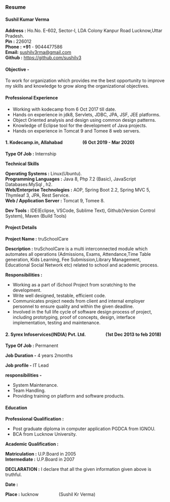 
### Resume

#### Sushil Kumar Verma
**Address :**  Ho.No. E-602,         Sector-I, LDA Colony Kanpur Road Lucknow,Uttar Pradesh.       
**Pin :** 226012                                
**Phone : +91** - 9044477586
</br>
**Email:** sushilv3rma@gmail.com 
</br>
**Github :** https://github.com/sushilv3

#### Objective -

To work for organization which provides me the best opportunity to improve my skills and knowledge to grow along the organizational objectives.

#### Professional Experience

* Working with kodecamp from 6 Oct 2017 till date.
* Hands on experience in jdk8, Servlets, JDBC, JPA, JSF, JEE platforms.
* Object Oriented analysis and design using common design patterns.
* Knowledge of Eclipse tool for the development of Java projects.
* Hands on experience in Tomcat 9 and Tomee 8 web servers.

#### 1. Kodecamp.in, Allahabad &emsp;&emsp;&emsp;&emsp; (6 Oct 2019 - Mar 2020) 

**Type Of Job :**  Internship

**Technical Skills** 
      
**Operating Systems :** Linux(Ubuntu).</br>
**Programming Languages :** Java 8, Php 7.2 (Basic), JavaScript
Databases:MySql , h2.
</br>
**Web/Enterprise Technologies :** AOP, Spring Boot 2.2, Spring MVC 5, Thymleaf 3, JPA, Rest Service.
</br>
**Web / Application Server :** Tomcat 9, Tomee 8.
</br>

**Dev Tools :** IDE(Eclipse, VSCode, Sublime Text), Github(Version Control System), Maven (Build Tools)

#### Project Details</p>

**Project Name :** truSchoolCare

**Description :** 
truSchoolCare is a multi interconnected module which automates all operations (Admissions, Exams, Attendance,Time Table generation, Kids Learning, Fee Submission,Library Management, Educational Social Network etc) related to school and academic process.

**Responsibilities :** 

* Working as a part of iSchool Project from scratching to the development.
* Write well designed, testable, efficient code.
* Communicates project needs from client and internal employer personnel to ensure quality and within the given deadline.
* Involved in the full life cycle of software design process of project, including prototyping, proof of concepts, design, interface implementation, testing and maintenance.


#### 2. Syrex  Infoservices(INDIA) Pvt. Ltd. &emsp;&emsp;&emsp;&emsp; (1st Dec 2013 to feb 2018)

**Type Of Job :** Permanent

**Job Duration -**  4 years 2months

**Job profile -**  IT Lead

**responsibilities -** 
      
* System Maintenance.
* Team Handling.
* Providing training on platform and software products.

#### Education

**Professional Qualification :**

* Post graduate diploma in  computer application PGDCA from   IGNOU.
* BCA from Lucknow University.

**Academic Qualification :**

**Matriculation :** U.P.Board in 2005         
**Intermediate :** U.P.Board in 2007

**DECLARATION :**  I declare that all the given information given above is truthful. 

**Date :**

**Place :** lucknow   &emsp;&emsp;&emsp;&emsp;                                                          (Sushil Kr Verma)

